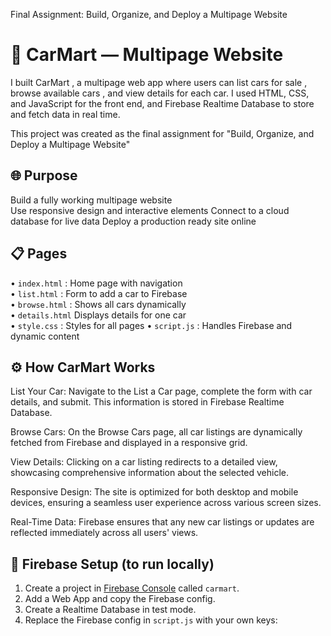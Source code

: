  Final Assignment: Build, Organize, and Deploy a Multipage Website
 
# 🚗 CarMart — Multipage Website

I built   CarMart  , a multipage web app where users can   list cars for sale  ,   browse available cars  , and   view details   for each car. I used   HTML, CSS, and JavaScript   for the front end, and   Firebase Realtime Database   to store and fetch data in real time.  

This project was created as the   final assignment for "Build, Organize, and Deploy a Multipage Website"  
## 🌐 Purpose
  Build a   fully working multipage website  
  Use   responsive design   and interactive elements
  Connect to a   cloud database   for live data
  Deploy a   production ready site online  

## 📋 Pages                       
•	`index.html` :  Home page with navigation  
•	`list.html`  : Form to add a car to Firebase  
•	`browse.html` : Shows all cars dynamically  
•	`details.html`   Displays details for one car  
•	`style.css` : Styles for all pages 
•	`script.js` : Handles Firebase and dynamic content 

## ⚙️ How CarMart Works

List Your Car: Navigate to the List a Car page, complete the form with car details, and submit. This information is stored in Firebase Realtime Database.

Browse Cars: On the Browse Cars page, all car listings are dynamically fetched from Firebase and displayed in a responsive grid.

View Details: Clicking on a car listing redirects to a detailed view, showcasing comprehensive information about the selected vehicle.

Responsive Design: The site is optimized for both desktop and mobile devices, ensuring a seamless user experience across various screen sizes.

Real-Time Data: Firebase ensures that any new car listings or updates are reflected immediately across all users' views.

## 🔧 Firebase Setup (to run locally)

1. Create a project in [Firebase Console](https://console.firebase.google.com/) called `carmart`.
2. Add a   Web App   and copy the Firebase config.
3. Create a   Realtime Database   in test mode.
4. Replace the Firebase config in `script.js` with your own keys:




